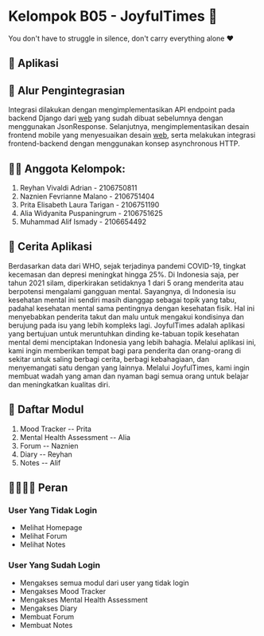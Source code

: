 # Kelompok B05 - JoyfulTimes 🏥
You don't have to struggle in silence, don't carry everything alone ❤️


## 📱 Aplikasi



## 🔗 Alur Pengintegrasian
Integrasi dilakukan dengan mengimplementasikan API endpoint pada backend Django dari [web](https://github.com/reyhanvivaldi/pbp-group) yang sudah dibuat sebelumnya dengan menggunakan JsonResponse. Selanjutnya, mengimplementasikan desain frontend mobile yang menyesuaikan desain [web](https://github.com/reyhanvivaldi/pbp-group), serta melakukan integrasi frontend-backend dengan menggunakan konsep asynchronous HTTP.


## 👨‍💻 Anggota Kelompok:
1. Reyhan Vivaldi Adrian - 2106750811
2. Naznien Fevrianne Malano - 2106751404
3. Prita Elisabeth Laura Tarigan - 2106751190
4. Alia Widyanita Puspaningrum - 2106751625
5. Muhammad Alif Ismady - 2106654492


## 📖 Cerita Aplikasi
Berdasarkan data dari WHO, sejak terjadinya pandemi COVID-19, tingkat kecemasan dan depresi meningkat hingga 25%. Di Indonesia saja, per tahun 2021 silam, diperkirakan setidaknya 1 dari 5 orang menderita atau berpotensi mengalami gangguan mental. Sayangnya, di Indonesia isu kesehatan mental ini sendiri masih dianggap sebagai topik yang tabu, padahal kesehatan mental sama pentingnya dengan kesehatan fisik. Hal ini menyebabkan penderita takut dan malu untuk mengakui kondisinya dan berujung pada isu yang lebih kompleks lagi. JoyfulTimes adalah aplikasi yang bertujuan untuk meruntuhkan dinding ke-tabuan topik kesehatan mental demi menciptakan Indonesia yang lebih bahagia. Melalui aplikasi ini, kami ingin memberikan tempat bagi para penderita dan orang-orang di sekitar untuk saling berbagi cerita, berbagi kebahagiaan, dan menyemangati satu dengan yang lainnya. Melalui JoyfulTimes, kami ingin membuat wadah yang aman dan nyaman bagi semua orang untuk belajar dan meningkatkan kualitas diri.


## 📝 Daftar Modul
1. Mood Tracker -- Prita
2. Mental Health Assessment -- Alia
3. Forum -- Naznien
4. Diary -- Reyhan
5. Notes -- Alif


## 👨‍👩‍👧‍👦 Peran
### User Yang Tidak Login
- Melihat Homepage
- Melihat Forum
- Melihat Notes

### User Yang Sudah Login
- Mengakses semua modul dari user yang tidak login
- Mengakses Mood Tracker
- Mengakses Mental Health Assessment
- Mengakses Diary
- Membuat Forum
- Membuat Notes
